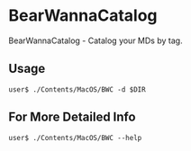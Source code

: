 # BearWannaCatalog
BearWannaCatalog - Catalog your MDs by tag.

## Usage

```
user$ ./Contents/MacOS/BWC -d $DIR
```

## For More Detailed Info
```
user$ ./Contents/MacOS/BWC --help
```
